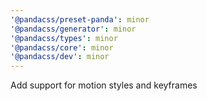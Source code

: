 ```yaml
---
'@pandacss/preset-panda': minor
'@pandacss/generator': minor
'@pandacss/types': minor
'@pandacss/core': minor
'@pandacss/dev': minor
---
```


Add support for motion styles and keyframes
